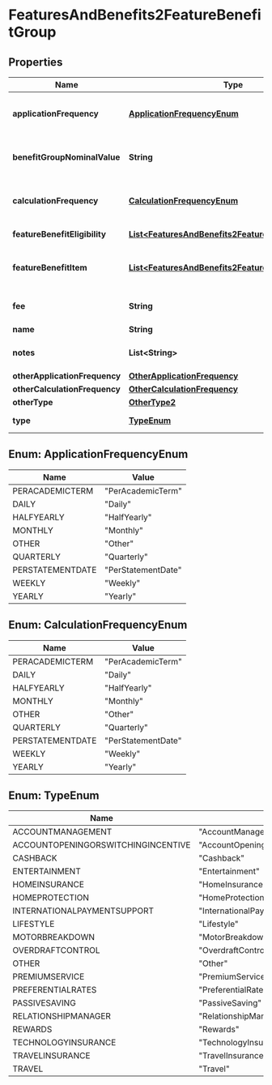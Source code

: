 
# FeaturesAndBenefits2FeatureBenefitGroup

## Properties
Name | Type | Description | Notes
------------ | ------------- | ------------- | -------------
**applicationFrequency** | [**ApplicationFrequencyEnum**](#ApplicationFrequencyEnum) | How often is the charge for the feature/benefit group applied to the customer account |  [optional]
**benefitGroupNominalValue** | **String** | BenefitGroupNominalValue is  to allow banks to state what they feel their benefit package is worth |  [optional]
**calculationFrequency** | [**CalculationFrequencyEnum**](#CalculationFrequencyEnum) | How often is the charge for the feature/benefit group calculated for the customer account |  [optional]
**featureBenefitEligibility** | [**List&lt;FeaturesAndBenefits2FeatureBenefitEligibility&gt;**](FeaturesAndBenefits2FeatureBenefitEligibility.md) | Feature and Benefit eligibility |  [optional]
**featureBenefitItem** | [**List&lt;FeaturesAndBenefits2FeatureBenefitItem&gt;**](FeaturesAndBenefits2FeatureBenefitItem.md) | Detailed features or benefits which may or may not be a part of a feature/benefit group/pack |  [optional]
**fee** | **String** | Fee that is charged to the customer for a pack of features/benefits |  [optional]
**name** | **String** | Feature/Benefit Name | 
**notes** | **List&lt;String&gt;** | Optional additional notes to supplement the Feature Benefit Group details |  [optional]
**otherApplicationFrequency** | [**OtherApplicationFrequency**](OtherApplicationFrequency.md) |  |  [optional]
**otherCalculationFrequency** | [**OtherCalculationFrequency**](OtherCalculationFrequency.md) |  |  [optional]
**otherType** | [**OtherType2**](OtherType2.md) |  |  [optional]
**type** | [**TypeEnum**](#TypeEnum) | Common types of features &amp; benefits |  [optional]


<a name="ApplicationFrequencyEnum"></a>
## Enum: ApplicationFrequencyEnum
Name | Value
---- | -----
PERACADEMICTERM | &quot;PerAcademicTerm&quot;
DAILY | &quot;Daily&quot;
HALFYEARLY | &quot;HalfYearly&quot;
MONTHLY | &quot;Monthly&quot;
OTHER | &quot;Other&quot;
QUARTERLY | &quot;Quarterly&quot;
PERSTATEMENTDATE | &quot;PerStatementDate&quot;
WEEKLY | &quot;Weekly&quot;
YEARLY | &quot;Yearly&quot;


<a name="CalculationFrequencyEnum"></a>
## Enum: CalculationFrequencyEnum
Name | Value
---- | -----
PERACADEMICTERM | &quot;PerAcademicTerm&quot;
DAILY | &quot;Daily&quot;
HALFYEARLY | &quot;HalfYearly&quot;
MONTHLY | &quot;Monthly&quot;
OTHER | &quot;Other&quot;
QUARTERLY | &quot;Quarterly&quot;
PERSTATEMENTDATE | &quot;PerStatementDate&quot;
WEEKLY | &quot;Weekly&quot;
YEARLY | &quot;Yearly&quot;


<a name="TypeEnum"></a>
## Enum: TypeEnum
Name | Value
---- | -----
ACCOUNTMANAGEMENT | &quot;AccountManagement&quot;
ACCOUNTOPENINGORSWITCHINGINCENTIVE | &quot;AccountOpeningOrSwitchingIncentive&quot;
CASHBACK | &quot;Cashback&quot;
ENTERTAINMENT | &quot;Entertainment&quot;
HOMEINSURANCE | &quot;HomeInsurance&quot;
HOMEPROTECTION | &quot;HomeProtection&quot;
INTERNATIONALPAYMENTSUPPORT | &quot;InternationalPaymentSupport&quot;
LIFESTYLE | &quot;Lifestyle&quot;
MOTORBREAKDOWN | &quot;MotorBreakdown&quot;
OVERDRAFTCONTROL | &quot;OverdraftControl&quot;
OTHER | &quot;Other&quot;
PREMIUMSERVICE | &quot;PremiumService&quot;
PREFERENTIALRATES | &quot;PreferentialRates&quot;
PASSIVESAVING | &quot;PassiveSaving&quot;
RELATIONSHIPMANAGER | &quot;RelationshipManager&quot;
REWARDS | &quot;Rewards&quot;
TECHNOLOGYINSURANCE | &quot;TechnologyInsurance&quot;
TRAVELINSURANCE | &quot;TravelInsurance&quot;
TRAVEL | &quot;Travel&quot;



